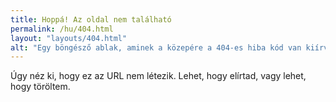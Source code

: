 ```yaml
---
title: Hoppá! Az oldal nem található
permalink: /hu/404.html
layout: "layouts/404.html"
alt: "Egy böngésző ablak, aminek a közepére a 404-es hiba kód van kiírva."
---
```


Úgy néz ki, hogy ez az URL nem létezik. Lehet, hogy elírtad, vagy lehet, hogy töröltem.

